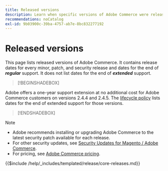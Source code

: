 ```yaml
---
title: Released versions
description: Learn when specific versions of Adobe Commerce were released.
recommendations: noCatalog
exl-id: 9b03900c-39ba-4757-ab7e-8bc832277192
---
```

# Released versions

This page lists released versions of Adobe Commerce. It contains release dates for every minor, patch, and security release and dates for the end of **_regular_** support. It does not list dates for the end of **_extended_** support.

>[!BEGINSHADEBOX]

Adobe offers a one-year support extension at no additional cost for Adobe Commerce customers on versions 2.4.4 and 2.4.5. The [lifecycle policy](lifecycle-policy.md) lists dates for the end of extended support for those versions.

>[!ENDSHADEBOX]

>[!NOTE]
>
>- Adobe recommends installing or upgrading Adobe Commerce to the latest security patch available for each release.
>- For other security updates, see [Security Updates for Magento / Adobe Commerce](https://helpx.adobe.com/security/products/magento.html).
>- For pricing, see [Adobe Commerce pricing](https://business.adobe.com/products/magento/pricing.html).

{{$include /help/_includes/templated/release/core-releases.md}}
